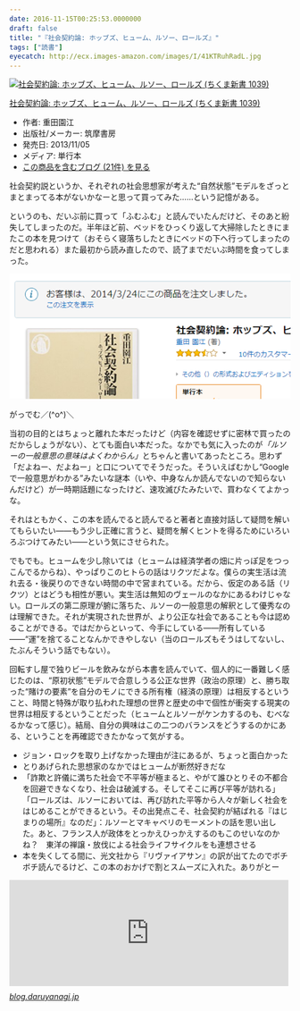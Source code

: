 ```yaml
---
date: 2016-11-15T00:25:53.0000000
draft: false
title: "『社会契約論: ホッブズ、ヒューム、ルソー、ロールズ』"
tags: ["読書"]
eyecatch: http://ecx.images-amazon.com/images/I/41KTRuhRadL.jpg
---
```

<p><div class="hatena-asin-detail"><a href="http://www.amazon.co.jp/exec/obidos/ASIN/4480067426/bestylesnet-22/"><img src="https://images-fe.ssl-images-amazon.com/images/I/41KTRuhRadL._SL160_.jpg" class="hatena-asin-detail-image" alt="社会契約論: ホッブズ、ヒューム、ルソー、ロールズ (ちくま新書 1039)" title="社会契約論: ホッブズ、ヒューム、ルソー、ロールズ (ちくま新書 1039)"></a><div class="hatena-asin-detail-info"><p class="hatena-asin-detail-title"><a href="http://www.amazon.co.jp/exec/obidos/ASIN/4480067426/bestylesnet-22/">社会契約論: ホッブズ、ヒューム、ルソー、ロールズ (ちくま新書 1039)</a></p><ul><li><span class="hatena-asin-detail-label">作者:</span> 重田園江</li><li><span class="hatena-asin-detail-label">出版社/メーカー:</span> 筑摩書房</li><li><span class="hatena-asin-detail-label">発売日:</span> 2013/11/05</li><li><span class="hatena-asin-detail-label">メディア:</span> 単行本</li><li><a href="http://d.hatena.ne.jp/asin/4480067426/bestylesnet-22" target="_blank">この商品を含むブログ (21件) を見る</a></li></ul></div><div class="hatena-asin-detail-foot"></div></div></p><p>社会契約説というか、それぞれの社会思想家が考えた“自然状態”モデルをざっとまとまってる本がないかなーと思って買ってみた……という記憶がある。</p><p>というのも、だいぶ前に買って「ふむふむ」と読んでいたんだけど、そのあと紛失してしまったのだ。半年ほど前、ベッドをひっくり返して大掃除したときにまたこの本を見つけて（おそらく寝落ちしたときにベッドの下へ行ってしまったのだと思われる）また最初から読み直したので、読了までだいぶ時間を食ってしまった。</p><p><span itemscope itemtype="http://schema.org/Photograph"><img src="20161114233921.png" alt="f:id:daruyanagi:20161114233921p:plain" title="f:id:daruyanagi:20161114233921p:plain" class="hatena-fotolife" itemprop="image"></span></p><p>がっでむ／(^o^)＼</p><p>当初の目的とはちょっと離れた本だったけど（内容を確認せずに密林で買ったのだからしょうがない）、とても面白い本だった。なかでも気に入ったのが<i>「ルソーの一般意思の意味はよくわからん」</i>とちゃんと書いてあったところ。思わず「だよねー、だよねー」と口についてでそうだった。そういえばむかし“Google で一般意思がわかる”みたいな謎本（いや、中身なんか読んでないので知らないんだけど）が一時期話題になったけど、速攻滅びたみたいで、買わなくてよかっな。</p><p>それはともかく、この本を読んでると読んでると著者と直接対話して疑問を解いてもらいたい――もう少し正確に言うと、疑問を解くヒントを得るためにいろいろぶつけてみたい――という気にさせられた。</p><p>でもでも。ヒュームを少し除いては（ヒュームは経済学者の畑に片っぽ足をつっこんでるからね）、やっぱりこのヒトらの話はリクツだよな。僕らの実生活は流れ去る・後戻りのできない時間の中で営まれている。だから、仮定のある話（リクツ）とはどうも相性が悪い。実生活は無知のヴェールのなかにあるわけじゃない。ロールズの第二原理が腑に落ちた、ルソーの一般意思の解釈として優秀なのは理解できた。それが実現された世界が、より公正な社会であることも今は認めることができる。ではだからといって、今手にしている――所有している――“運”を捨てることなんかできやしない（当のロールズもそうはしてないし、たぶんそういう話でもない）。</p><p>回転すし屋で独りビールを飲みながら本書を読んでいて、個人的に一番難しく感じたのは、“原初状態”モデルで合意しうる公正な世界（政治の原理）と、勝ち取った“賭けの要素”を自分のモノにできる所有権（経済の原理）は相反するということ、時間と特殊が取り払われた理想の世界と歴史の中で個性が衝突する現実の世界は相反するということだった（ヒュームとルソーがケンカするのも、むべなるかなって感じ）。結局、自分の興味はこの二つのバランスをどうするのかにある、ということを再確認できたかなって気がする。</p>

<ul>
<li>ジョン・ロックを取り上げなかった理由が注にあるが、ちょっと面白かった</li>
<li>とりあげられた思想家のなかではヒュームが断然好きだな</li>
<li>「詐欺と許儀に満ちた社会で不平等が極まると、やがて誰ひとりその不都合を回避できなくなり、社会は破滅する。そしてそこに再び平等が訪れる」「ロールズは、ルソーにおいては、再び訪れた平等から人々が新しく社会をはじめることができるという。その出発点こそ、社会契約が結ばれる『はじまりの場所』なのだ」：ルソーとマキャベリのモーメントの話を思い出した。あと、フランス人が政体をとっかえひっかえするのもこのせいなのかね？　東洋の禅譲・放伐による社会ライフサイクルをも連想させる</li>
<li>本を失くしてる間に、光文社から『リヴァイアサン』の訳が出てたのでボチボチ読んでるけど、この本のおかげで割とスムーズに入れた。ありがとー</li>
</ul><p><iframe src="https://hatenablog-parts.com/embed?url=https%3A%2F%2Fblog.daruyanagi.jp%2Fentry%2F2013%2F09%2F12%2F015252" title="自然状態について、など。 - だるろぐ" class="embed-card embed-blogcard" scrolling="no" frameborder="0" style="display: block; width: 100%; height: 190px; max-width: 500px; margin: 10px 0px;"></iframe><cite class="hatena-citation"><a href="https://blog.daruyanagi.jp/entry/2013/09/12/015252">blog.daruyanagi.jp</a></cite></p>
